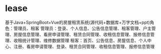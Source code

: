 # lease
基于Java+SpringBoot+Vue的房屋租赁系统(源代码+数据库+万字文档+ppt)角色：管理员、租客  管理员：登录、个人信息、公告信息管理、租客管理、户主管理、房屋信息管理、看房申请管理、租赁合同管理、收租信息管理、报修信息管理、收租统计管理、维修数据管理  租客：首页、公告信息、房屋信息、个人中心、注册、看房申请管理、登录、租赁合同管理、收租信息管理、报修信息管理
